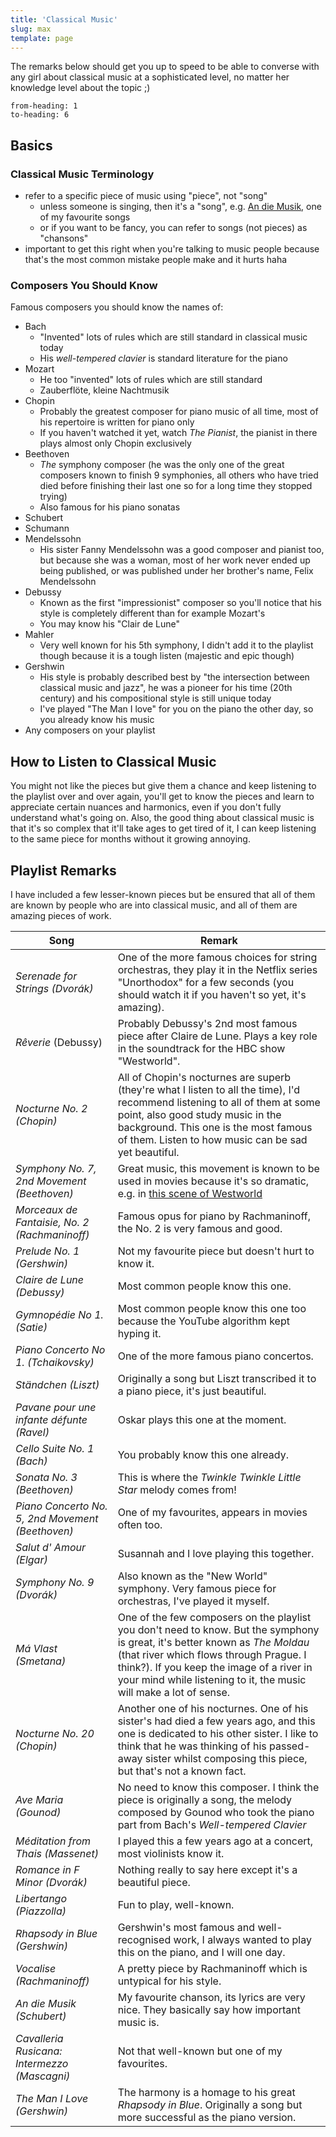 ```yaml
---
title: 'Classical Music'
slug: max
template: page
---
```


The remarks below should get you up to speed to be able to converse with any girl about classical music at a sophisticated level, no matter her knowledge level about the topic ;)

```toc
from-heading: 1
to-heading: 6
```

## Basics

### Classical Music Terminology

- refer to a specific piece of music using "piece", not "song"
  - unless someone is singing, then it's a "song", e.g. [An die Musik](https://open.spotify.com/track/2cMcZgAIZS0ZafdW1MDYKU?si=ef8d5c992f664bcd), one of my favourite songs
  - or if you want to be fancy, you can refer to songs (not pieces) as "chansons"
- important to get this right when you're talking to music people because that's the most common mistake people make and it hurts haha

### Composers You Should Know

Famous composers you should know the names of:

- Bach
  - "Invented" lots of rules which are still standard in classical music today
  - His _well-tempered clavier_ is standard literature for the piano
- Mozart
  - He too "invented" lots of rules which are still standard
  - Zauberflöte, kleine Nachtmusik
- Chopin
  - Probably the greatest composer for piano music of all time, most of his repertoire is written for piano only
  - If you haven't watched it yet, watch _The Pianist_, the pianist in there plays almost only Chopin exclusively
- Beethoven
  - _The_ symphony composer (he was the only one of the great composers known to finish 9 symphonies, all others who have tried died before finishing their last one so for a long time they stopped trying)
  - Also famous for his piano sonatas
- Schubert
- Schumann
- Mendelssohn
  - His sister Fanny Mendelssohn was a good composer and pianist too, but because she was a woman, most of her work never ended up being published, or was published under her brother's name, Felix Mendelssohn
- Debussy
  - Known as the first "impressionist" composer so you'll notice that his style is completely different than for example Mozart's
  - You may know his "Clair de Lune"
- Mahler
  - Very well known for his 5th symphony, I didn't add it to the playlist though because it is a tough listen (majestic and epic though)
- Gershwin
  - His style is probably described best by "the intersection between classical music and jazz", he was a pioneer for his time (20th century) and his compositional style is still unique today
  - I've played "The Man I love" for you on the piano the other day, so you already know his music
- Any composers on your playlist

## How to Listen to Classical Music

You might not like the pieces but give them a chance and keep listening to the playlist over and over again, you'll get to know the pieces and learn to appreciate certain nuances and harmonics, even if you don't fully understand what's going on. Also, the good thing about classical music is that it's so complex that it'll take ages to get tired of it, I can keep listening to the same piece for months without it growing annoying.

## Playlist Remarks

I have included a few lesser-known pieces but be ensured that all of them are known by people who are into classical music, and all of them are amazing pieces of work.

| Song                                             | Remark                                                                                                                                                                                                                                                                                 |
| ------------------------------------------------ | -------------------------------------------------------------------------------------------------------------------------------------------------------------------------------------------------------------------------------------------------------------------------------------- |
| _Serenade for Strings (Dvorák)_                  | One of the more famous choices for string orchestras, they play it in the Netflix series "Unorthodox" for a few seconds (you should watch it if you haven't so yet, it's amazing).                                                                                                     |
| _Rêverie_ (Debussy)                              | Probably Debussy's 2nd most famous piece after Claire de Lune. Plays a key role in the soundtrack for the HBC show "Westworld".                                                                                                                                                        |
| _Nocturne No. 2 (Chopin)_                        | All of Chopin's nocturnes are superb (they're what I listen to all the time), I'd recommend listening to all of them at some point, also good study music in the background. This one is the most famous of them. Listen to how music can be sad yet beautiful.                        |
| _Symphony No. 7, 2nd Movement (Beethoven)_       | Great music, this movement is known to be used in movies because it's so dramatic, e.g. in [this scene of Westworld](https://www.youtube.com/watch?v=D0dNLHCDCbs)                                                                                                                      |
| _Morceaux de Fantaisie, No. 2 (Rachmaninoff)_    | Famous opus for piano by Rachmaninoff, the No. 2 is very famous and good.                                                                                                                                                                                                              |
| _Prelude No. 1 (Gershwin)_                       | Not my favourite piece but doesn't hurt to know it.                                                                                                                                                                                                                                   |
| _Claire de Lune (Debussy)_                       | Most common people know this one.                                                                                                                                                                                                                                                      |
| _Gymnopédie No 1. (Satie)_                       | Most common people know this one too because the YouTube algorithm kept hyping it.                                                                                                                                                                                                     |
| _Piano Concerto No 1. (Tchaikovsky)_             | One of the more famous piano concertos.                                                                                                                                                                                                                                                |
| _Ständchen (Liszt)_                              | Originally a song but Liszt transcribed it to a piano piece, it's just beautiful.                                                                                                                                                                                                      |
| _Pavane pour une infante défunte (Ravel)_        | Oskar plays this one at the moment.                                                                                                                                                                                                                                                    |
| _Cello Suite No. 1 (Bach)_                       | You probably know this one already.                                                                                                                                                                                                                                                    |
| _Sonata No. 3 (Beethoven)_                       | This is where the _Twinkle Twinkle Little Star_ melody comes from!                                                                                                                                                                                                                     |
| _Piano Concerto No. 5, 2nd Movement (Beethoven)_ | One of my favourites, appears in movies often too.                                                                                                                                                                                                                                     |
| _Salut d' Amour (Elgar)_                         | Susannah and I love playing this together.                                                                                                                                                                                                                                             |
| _Symphony No. 9 (Dvorák)_                        | Also known as the "New World" symphony. Very famous piece for orchestras, I've played it myself.                                                                                                                                                                                       |
| _Má Vlast (Smetana)_                             | One of the few composers on the playlist you don't need to know. But the symphony is great, it's better known as _The Moldau_ (that river which flows through Prague. I think?). If you keep the image of a river in your mind while listening to it, the music will make a lot of sense. |
| _Nocturne No. 20 (Chopin)_                       | Another one of his nocturnes. One of his sister's had died a few years ago, and this one is dedicated to his other sister. I like to think that he was thinking of his passed-away sister whilst composing this piece, but that's not a known fact.                                    |
| _Ave Maria (Gounod)_                             | No need to know this composer. I think the piece is originally a song, the melody composed by Gounod who took the piano part from Bach's _Well-tempered Clavier_                                                                                                                       |
| _Méditation from Thais (Massenet)_               | I played this a few years ago at a concert, most violinists know it.                                                                                                                                                                                                                   |
| _Romance in F Minor (Dvorák)_                    | Nothing really to say here except it's a beautiful piece.                                                                                                                                                                                                                              |
| _Libertango (Piazzolla)_                         | Fun to play, well-known.                                                                                                                                                                                                                                                               |
| _Rhapsody in Blue (Gershwin)_                    | Gershwin's most famous and well-recognised work, I always wanted to play this on the piano, and I will one day.                                                                                                                                                                        |
| _Vocalise (Rachmaninoff)_                        | A pretty piece by Rachmaninoff which is untypical for his style.                                                                                                                                                                                                                       |
| _An die Musik (Schubert)_                        | My favourite chanson, its lyrics are very nice. They basically say how important music is.                                                                                                                                                                                             |
| _Cavalleria Rusicana: Intermezzo (Mascagni)_     | Not that well-known but one of my favourites.                                                                                                                                                                                                                                          |
| _The Man I Love (Gershwin)_                      | The harmony is a homage to his great _Rhapsody in Blue_. Originally a song but more successful as the piano version.                                                                                                                                                                 |
